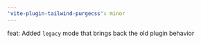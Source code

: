```yaml
---
'vite-plugin-tailwind-purgecss': minor
---
```


feat: Added `legacy` mode that brings back the old plugin behavior
